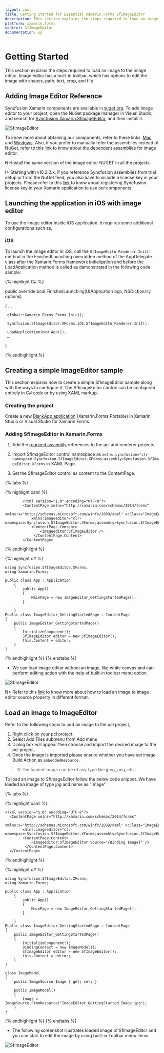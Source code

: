 ```yaml
---
layout: post
title: Getting Started for Essential Xamarin.Forms SfImageEditor
description: This section explains the steps required to load an image to the image editor. Image editor has a built-in toolbar, which has options to edit the image with shapes, path, text, crop, and flip.
platform: xamarin.forms
control: SfImageEditor
documentation: ug
---
```

# Getting Started

This section explains the steps required to load an image to the image editor. Image editor has a built-in toolbar, which has options to edit the image with shapes, path, text, crop, and flip.

## Adding Image Editor Reference

Syncfusion Xamarin components are available in [nuget.org](https://www.nuget.org/). To add image editor to your project, open the NuGet package manager in Visual Studio, and search for [Syncfusion.Xamarin.SfImageEditor](https://www.nuget.org/packages/Syncfusion.Xamarin.SfImageEditor/), and then install it. 

![SfImageEditor](ImageEditor_images/Nugetref.png)

To know more about obtaining our components, refer to these links: [Mac](https://help.syncfusion.com/xamarin/introduction/download-and-installation/mac) and [Windows](https://help.syncfusion.com/xamarin/introduction/download-and-installation/windows). Also, if you prefer to manually refer the assemblies instead of NuGet, refer to this [link](https://help.syncfusion.com/xamarin/introduction/control-dependencies#sfimageeditor) to know about the dependent assemblies for image editor. 

N>Install the same version of the image editor NUGET in all the projects.

I> Starting with v16.2.0.x, if you reference Syncfusion assemblies from trial setup or from the NuGet feed, you also have to include a license key in your projects. Please refer to this [link](https://help.syncfusion.com/common/essential-studio/licensing/license-key) to know about registering Syncfusion license key in your Xamarin application to use our components.

## Launching the application in iOS with image editor

To use the image editor inside iOS application, it requires some additional configurations such as,

### iOS

To launch the image editor in iOS, call the `SfImageEditorRenderer.Init()` method in the FinishedLaunching overridden method of the AppDelegate class after the Xamarin.Forms framework initialization and before the LoadApplication method is called as demonstrated in the following code sample:

{% highlight C# %} 

 public override bool FinishedLaunching(UIApplication app, NSDictionary options) 

 { 
     … 

     global::Xamarin.Forms.Forms.Init();

     Syncfusion.SfImageEditor.XForms.iOS.SfImageEditorRenderer.Init();

     LoadApplication(new App()); 
     …
 }

{% endhighlight %}


## Creating a simple ImageEditor sample

This section explains how to create a simple SfImageEditor sample along with the ways to configure it. The SfImageEditor control can be configured entirely in C# code or by using XAML markup.

### Creating the project

Create a new [BlankApp application](https://developer.xamarin.com/guides/xamarin-forms/xaml/xaml-basics/getting_started_with_xaml/) (Xamarin.Forms.Portable) in Xamarin Studio or Visual Studio for Xamarin.Forms.

### Adding SfImageEditor in Xamarin.Forms 

1. Add the [required assembly](https://help.syncfusion.com/xamarin/introduction/control-dependencies#sfimageeditor) references to the pcl and renderer projects. 

2. Import SfImageEditor control namespace as `xmlns:syncfusion="clr-namespace:Syncfusion.SfImageEditor.XForms;assembly=Syncfusion.SfImageEditor.XForms` in XAML Page.

3. Set the SfImageEditor control as content to the ContentPage.

{% tabs %}

{% highlight xaml %}

            <?xml version="1.0" encoding="UTF-8"?>
            <ContentPage xmlns="http://xamarin.com/schemas/2014/forms"
                xmlns:x="http://schemas.microsoft.com/winfx/2009/xaml" x:Class="ImageEditor_GettingStarted.ImageEditor_GettingStartedPage"
                xmlns:imageeditor="clr-namespace:Syncfusion.SfImageEditor.XForms;assembly=Syncfusion.SfImageEditor.XForms">
                <ContentPage.Content>
                    <imageeditor:SfImageEditor />
                 </ContentPage.Content>
            </ContentPage> 

{% endhighlight %}

{% highlight c# %}

    using Syncfusion.SfImageEditor.XForms;
    using Xamarin.Forms;

    public class App : Application
        {
            public App()
            {
                MainPage = new ImageEditor_GettingStartedPage();
            }

        }
    Public class ImageEditor_GettingStartedPage : ContentPage
    {
        public ImageEditor_GettingStartedPage()
        {
            InitializeComponent();
            SfImageEditor editor = new SfImageEditor();
            this.Content = editor;
        }
    }
{% endhighlight %}
{% endtabs %}

* We can load image editor without an image, like white canvas and can perform editing action with the help of built-in toolbar menu option.

![SfImageEditor](ImageEditor_images/GettingstartedDefault.png)

N> Refer to this [link](https://docs.microsoft.com/en-us/xamarin/xamarin-forms/user-interface/images?tabs=vswin#displaying-images) to know more about how to load an image to image editor source property in different format.

## Load an image to ImageEditor

Refer to the following steps to add an image to the pcl project,

1. Right click on your pcl project. 
2. Select Add Files submenu from Add menu 
3. Dialog box will appear then choose and import the desired image to the pcl project.
4. Once the image is imported please ensure whether you have set image Build Action as `EmbeddedResource`.

>N The loaded image can be of any type like jpeg, png, etc..

To load an image to SfImageEditor follow the below code snippet. We have loaded an image of type jpg and name as "image".

{% tabs %}

{% highlight xaml %}

    <?xml version="1.0" encoding="UTF-8"?>
      <ContentPage xmlns="http://xamarin.com/schemas/2014/forms"
            xmlns:x="http://schemas.microsoft.com/winfx/2009/xaml" x:Class="ImageEditor_GettingStarted.ImageEditor_GettingStartedPage"
            xmlns:imageeditor="clr-namespace:Syncfusion.SfImageEditor.XForms;assembly=Syncfusion.SfImageEditor.XForms">
            <ContentPage.Content>
                <imageeditor:SfImageEditor Source="{Binding Image}" />
             </ContentPage.Content>
      </ContentPage> 

{% endhighlight %}

{% highlight c# %}

    using Syncfusion.SfImageEditor.XForms;
    using Xamarin.Forms;

    public class App : Application
        {
            public App()
            {
                MainPage = new ImageEditor_GettingStartedPage();
            }

        }
    Public class ImageEditor_GettingStartedPage : ContentPage
    {
        public ImageEditor_GettingStartedPage()
        {
            InitializeComponent();
            BindingContext = new ImageModel();
            SfImageEditor editor = new SfImageEditor();
            this.Content = editor;
        }
    }

    class ImageModel
    {
        public ImageSource Image { get; set; }

        public ImageModel()
        {
            Image = ImageSource.FromResource("ImageEditor_GettingStarted.Image.jpg");
        }
    }

{% endhighlight %}
{% endtabs %}

* The following screenshot illustrates loaded image of SfImageEditor and you can start to edit the image by using built-in Toolbar menu items.

![SfImageEditor](ImageEditor_images/Gettingstarted.png)